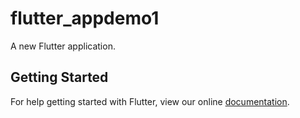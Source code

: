 # flutter_appdemo1

A new Flutter application.

## Getting Started

For help getting started with Flutter, view our online
[documentation](http://flutter.io/).

